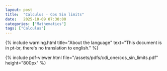 ```yaml
---
layout: post
title:  "Calculus - Cos Sin limits"
date:   2025-10-09 07:30:00
categories: ["Mathematics"]
tags: ["Calculus"]
---
```


{% include warning.html 
   title="About the language" 
   text="This document is in pt-br, there's no translation to english." %}
   
{% include pdf-viewer.html file="/assets/pdfs/cdi_one/cos_sin_limits.pdf" height="800px" %}
